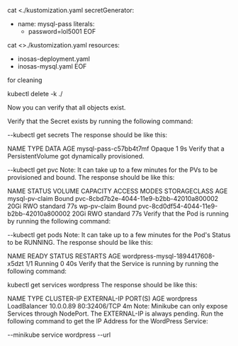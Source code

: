 cat <<EOF >./kustomization.yaml
secretGenerator:
- name: mysql-pass
  literals:
  - password=lol5001
EOF

cat <<EOF >>./kustomization.yaml
resources:
  - inosas-deployment.yaml
  - inosas-mysql.yaml
EOF




for cleaning 

kubectl delete -k ./


Now you can verify that all objects exist.

Verify that the Secret exists by running the following command:

--kubectl get secrets
The response should be like this:

NAME                    TYPE                                  DATA   AGE
mysql-pass-c57bb4t7mf   Opaque                                1      9s
Verify that a PersistentVolume got dynamically provisioned.

--kubectl get pvc
Note: It can take up to a few minutes for the PVs to be provisioned and bound.
The response should be like this:

NAME             STATUS    VOLUME                                     CAPACITY   ACCESS MODES   STORAGECLASS       AGE
mysql-pv-claim   Bound     pvc-8cbd7b2e-4044-11e9-b2bb-42010a800002   20Gi       RWO            standard           77s
wp-pv-claim      Bound     pvc-8cd0df54-4044-11e9-b2bb-42010a800002   20Gi       RWO            standard           77s
Verify that the Pod is running by running the following command:

--kubectl get pods
Note: It can take up to a few minutes for the Pod's Status to be RUNNING.
The response should be like this:

NAME                               READY     STATUS    RESTARTS   AGE
wordpress-mysql-1894417608-x5dzt   1/1       Running   0          40s
Verify that the Service is running by running the following command:

kubectl get services wordpress
The response should be like this:

NAME        TYPE            CLUSTER-IP   EXTERNAL-IP   PORT(S)        AGE
wordpress   LoadBalancer    10.0.0.89    <pending>     80:32406/TCP   4m
Note: Minikube can only expose Services through NodePort. The EXTERNAL-IP is always pending.
Run the following command to get the IP Address for the WordPress Service:

--minikube service wordpress --url
